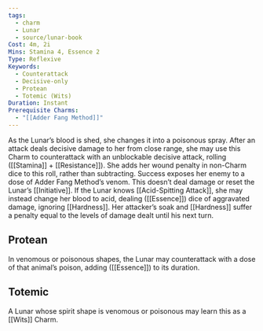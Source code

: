 ```yaml
---
tags:
  - charm
  - Lunar
  - source/lunar-book
Cost: 4m, 2i
Mins: Stamina 4, Essence 2
Type: Reflexive
Keywords:
  - Counterattack
  - Decisive-only
  - Protean
  - Totemic (Wits)
Duration: Instant
Prerequisite Charms:
  - "[[Adder Fang Method]]"
---
```

As the Lunar’s blood is shed, she changes it into a poisonous spray. After an attack deals decisive damage to her from close range, she may use this Charm to counterattack with an unblockable decisive attack, rolling ([[Stamina]] + [[Resistance]]). She adds her wound penalty in non-Charm dice to this roll, rather than subtracting. Success exposes her enemy to a dose of Adder Fang Method’s venom. This doesn’t deal damage or reset the Lunar’s [[Initiative]]. If the Lunar knows [[Acid-Spitting Attack]], she may instead change her blood to acid, dealing ([[Essence]]) dice of aggravated damage, ignoring [[Hardness]]. Her attacker’s soak and [[Hardness]] suffer a penalty equal to the levels of damage dealt until his next turn. 
## Protean 

In venomous or poisonous shapes, the Lunar may counterattack with a dose of that animal’s poison, adding ([[Essence]]) to its duration. 
## Totemic 

A Lunar whose spirit shape is venomous or poisonous may learn this as a [[Wits]] Charm.